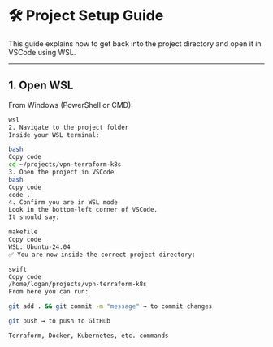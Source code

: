 # 🛠️ Project Setup Guide

This guide explains how to get back into the project directory and open it in VSCode using WSL.

---

## 1. Open WSL
From Windows (PowerShell or CMD):
```bash
wsl
2. Navigate to the project folder
Inside your WSL terminal:

bash
Copy code
cd ~/projects/vpn-terraform-k8s
3. Open the project in VSCode
bash
Copy code
code .
4. Confirm you are in WSL mode
Look in the bottom-left corner of VSCode.
It should say:

makefile
Copy code
WSL: Ubuntu-24.04
✅ You are now inside the correct project directory:

swift
Copy code
/home/logan/projects/vpn-terraform-k8s
From here you can run:

git add . && git commit -m "message" → to commit changes

git push → to push to GitHub

Terraform, Docker, Kubernetes, etc. commands